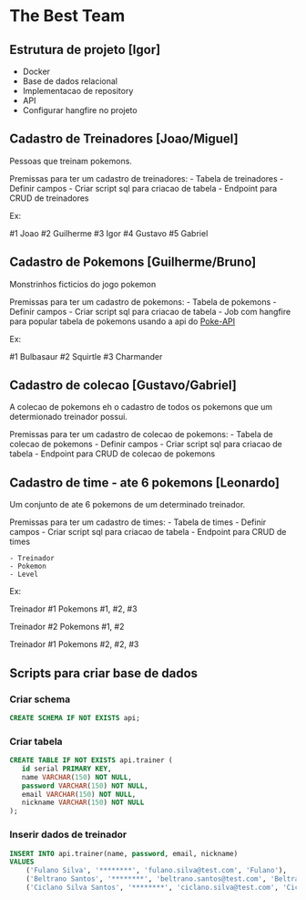 # The Best Team

## Estrutura de projeto [Igor]

- Docker
- Base de dados relacional
- Implementacao de repository
- API
- Configurar hangfire no projeto

## Cadastro de Treinadores [Joao/Miguel]

Pessoas que treinam pokemons.

Premissas para ter um cadastro de treinadores:
    - Tabela de treinadores
        - Definir campos
        - Criar script sql para criacao de tabela
    - Endpoint para CRUD de treinadores

Ex:

#1 Joao
#2 Guilherme
#3 Igor
#4 Gustavo
#5 Gabriel

## Cadastro de Pokemons [Guilherme/Bruno]

Monstrinhos ficticios do jogo pokemon

Premissas para ter um cadastro de pokemons:
    - Tabela de pokemons
        - Definir campos
        - Criar script sql para criacao de tabela
    - Job com hangfire para popular tabela de pokemons usando a api do [Poke-API](https://pokeapi.co/)

Ex:

#1 Bulbasaur
#2 Squirtle
#3 Charmander

## Cadastro de colecao [Gustavo/Gabriel]

A colecao de pokemons eh o cadastro de todos os pokemons que um determionado treinador possui.

Premissas para ter um cadastro de colecao de pokemons:
    - Tabela de colecao de pokemons
        - Definir campos
        - Criar script sql para criacao de tabela
    - Endpoint para CRUD de colecao de pokemons

## Cadastro de time - ate 6 pokemons [Leonardo]

Um conjunto de ate 6 pokemons de um determinado treinador.

Premissas para ter um cadastro de times:
    - Tabela de times
        - Definir campos
        - Criar script sql para criacao de tabela
    - Endpoint para CRUD de times

    - Treinador
    - Pokemon
    - Level

Ex:

Treinador #1
Pokemons
    #1, #2, #3

Treinador #2
Pokemons
    #1, #2

Treinador #1
Pokemons
    #2, #2, #3

## Scripts para criar base de dados

### Criar schema

```sql
CREATE SCHEMA IF NOT EXISTS api;
```
### Criar tabela

```sql
CREATE TABLE IF NOT EXISTS api.trainer (
   id serial PRIMARY KEY,
   name VARCHAR(150) NOT NULL,
   password VARCHAR(150) NOT NULL,
   email VARCHAR(150) NOT NULL,
   nickname VARCHAR(150) NOT NULL
);
```

### Inserir dados de treinador

```sql
INSERT INTO api.trainer(name, password, email, nickname)
VALUES 
    ('Fulano Silva', '********', 'fulano.silva@test.com', 'Fulano'),
    ('Beltrano Santos', '********', 'beltrano.santos@test.com', 'Beltrano'),
    ('Ciclano Silva Santos', '********', 'ciclano.silva@test.com', 'Ciclano');
```
